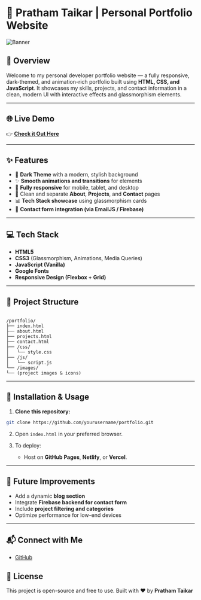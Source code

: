 # 🚀 Pratham Taikar | Personal Portfolio Website

![Banner](https://i.pinimg.com/originals/0e/39/c2/0e39c256714a4b7c0299323a82701647.jpg)

## 📖 Overview

Welcome to my personal developer portfolio website — a fully responsive, dark-themed, and animation-rich portfolio built using **HTML, CSS, and JavaScript**. It showcases my skills, projects, and contact information in a clean, modern UI with interactive effects and glassmorphism elements.

---

## 🌐 Live Demo

👉 [**Check it Out Here**](#) 

---

## ✨ Features

- 🌙 **Dark Theme** with a modern, stylish background
- ✨ **Smooth animations and transitions** for elements
- 📱 **Fully responsive** for mobile, tablet, and desktop
- 📖 Clean and separate **About**, **Projects**, and **Contact** pages
- 📊 **Tech Stack showcase** using glassmorphism cards
- 📩 **Contact form integration (via EmailJS / Firebase)**

---

## 💻 Tech Stack

- **HTML5**
- **CSS3** (Glassmorphism, Animations, Media Queries)
- **JavaScript (Vanilla)**
- **Google Fonts**
- **Responsive Design (Flexbox + Grid)**

---

## 📂 Project Structure

```

/portfolio/
├── index.html
├── about.html
├── projects.html
├── contact.html
├── /css/
│   └── style.css
├── /js/
│   └── script.js
└── /images/
└── (project images & icons)

````

---

## 🔧 Installation & Usage

1. **Clone this repository:**

```bash
git clone https://github.com/yourusername/portfolio.git
````

2. Open `index.html` in your preferred browser.

3. To deploy:

   * Host on **GitHub Pages**, **Netlify**, or **Vercel**.

---

## 📌 Future Improvements

* Add a dynamic **blog section**
* Integrate **Firebase backend for contact form**
* Include **project filtering and categories**
* Optimize performance for low-end devices

---

## 📬 Connect with Me

* [GitHub](https://github.com/Pratham-Taikar)

## 📜 License

This project is open-source and free to use.
Built with ❤️ by **Pratham Taikar**

```
